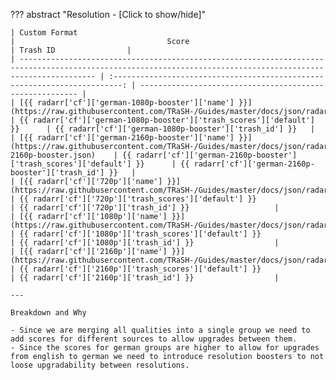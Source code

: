 ??? abstract "Resolution - [Click to show/hide]"

    | Custom Format                                                                                                                                                 |                                  Score                                                                      | Trash ID                |
    | ------------------------------------------------------------------------------------------------------------------------------------------------------------- | :------------------------------------------------------------------------: | -------------------------------------------------------- |
    | [{{ radarr['cf']['german-1080p-booster']['name'] }}](https://raw.githubusercontent.com/TRaSH-/Guides/master/docs/json/radarr/cf/1080p.json)                   | {{ radarr['cf']['german-1080p-booster']['trash_scores']['default'] }}      | {{ radarr['cf']['german-1080p-booster']['trash_id'] }}   |
    | [{{ radarr['cf']['german-2160p-booster']['name'] }}](https://raw.githubusercontent.com/TRaSH-/Guides/master/docs/json/radarr/cf/german-2160p-booster.json)    | {{ radarr['cf']['german-2160p-booster']['trash_scores']['default'] }}      | {{ radarr['cf']['german-2160p-booster']['trash_id'] }}   |
    | [{{ radarr['cf']['720p']['name'] }}](https://raw.githubusercontent.com/TRaSH-/Guides/master/docs/json/radarr/cf/720p.json)                                    | {{ radarr['cf']['720p']['trash_scores']['default'] }}                      | {{ radarr['cf']['720p']['trash_id'] }}                   |
    | [{{ radarr['cf']['1080p']['name'] }}](https://raw.githubusercontent.com/TRaSH-/Guides/master/docs/json/radarr/cf/1080p.json)                                  | {{ radarr['cf']['1080p']['trash_scores']['default'] }}                     | {{ radarr['cf']['1080p']['trash_id'] }}                  |
    | [{{ radarr['cf']['2160p']['name'] }}](https://raw.githubusercontent.com/TRaSH-/Guides/master/docs/json/radarr/cf/2160p.json)                                  | {{ radarr['cf']['2160p']['trash_scores']['default'] }}                     | {{ radarr['cf']['2160p']['trash_id'] }}                  |

    ---

    Breakdown and Why

    - Since we are merging all qualities into a single group we need to add scores for different sources to allow upgrades between them.
    - Since the scores for german groups are higher to allow for upgrades from english to german we need to introduce resolution boosters to not loose upgradability between resolutions.
